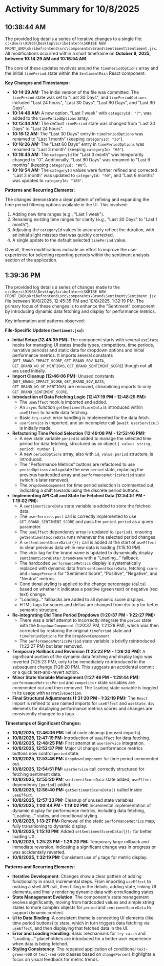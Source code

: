 # Activity Summary for 10/8/2025

## 10:38:44 AM
The provided log details a series of iterative changes to a single file: `c:\Users\91965\Desktop\ScribeIntern\SKRIBE NEW FRONT_END\skribefrontend\src\components\Brand\Sentiment\Sentiment.jsx`. All modifications occurred within a short timeframe on **October 8, 2025, between 10:14:29 AM and 10:16:54 AM**.

The core of these updates revolves around the `timePeriodOptions` array and the initial `timePeriod` state within the `SentimentMain` React component.

**Key Changes and Timestamps:**

*   **10:14:29 AM:** The initial version of the file was committed. The `timePeriod` state was set to "Last 30 Days", and `timePeriodOptions` included "Last 24 hours", "Last 30 Days", "Last 60 Days", and "Last 90 Days".
*   **10:14:46 AM:** A new option, "Last 1 week" with `categoryId: "7"`, was added to the `timePeriodOptions` array.
*   **10:15:44 AM:** The default `timePeriod` state was changed from "Last 30 Days" to "Last 24 hours".
*   **10:16:12 AM:** The "Last 30 Days" entry in `timePeriodOptions` was renamed to "Last 1 month" (keeping `categoryId: "30"`).
*   **10:16:26 AM:** The "Last 60 Days" entry in `timePeriodOptions` was renamed to "Last 3 month" (keeping `categoryId: "60"`).
*   **10:16:45 AM:** The `categoryId` for "Last 3 month" was temporarily changed to "0". Additionally, "Last 90 Days" was renamed to "Last 6 months" (keeping `categoryId: "90"`).
*   **10:16:54 AM:** The `categoryId` values were further refined and corrected. "Last 3 month" was updated to `categoryId: "90"`, and "Last 6 months" was updated to `categoryId: "180"`.

**Patterns and Recurring Elements:**

The changes demonstrate a clear pattern of refining and expanding the time period filtering options available in the UI. This involved:
1.  Adding new time ranges (e.g., "Last 1 week").
2.  Renaming existing time ranges for clarity (e.g., "Last 30 Days" to "Last 1 month").
3.  Adjusting the `categoryId` values to accurately reflect the duration, with an initial slight misstep that was quickly corrected.
4.  A single update to the default selected `timePeriod` value.

Overall, these modifications indicate an effort to improve the user experience for selecting reporting periods within the sentiment analysis section of the application.

## 1:39:36 PM
The provided log details a series of changes made to the `c:\Users\91965\Desktop\ScribeIntern\SKRIBE NEW FRONT_END\skribefrontend\src\components\Brand\Sentiment\Sentiment.jsx` file between 10/8/2025, 12:45:35 PM and 10/8/2025, 1:32:19 PM. The primary focus of these changes is to enhance the "Sentiment" component by introducing dynamic data fetching and display for performance metrics.

Key information and patterns observed:

**File-Specific Updates (`Sentiment.jsx`):**

*   **Initial Setup (12:45:35 PM):** The component starts with several `useState` hooks for managing UI states (media types, competitors, time periods, narrative periods) and static data for dropdown options and initial performance metrics. It imports several constants (`GET_BRAND_IMPACT_SCORE`, `GET_BRAND_SOV_DATA`, `GET_BRAND_NO_OF_MENTIONS`, `GET_BRAND_SENTIMENT_SCORE`) though not all are used initially.
*   **Import Cleanup (12:46:06 PM):** Unused constants (`GET_BRAND_IMPACT_SCORE`, `GET_BRAND_SOV_DATA`, `GET_BRAND_NO_OF_MENTIONS`) are removed, streamlining imports to only `GET_BRAND_SENTIMENT_SCORE`.
*   **Introduction of Data Fetching Logic (12:47:19 PM - 12:48:25 PM):**
    *   The `useEffect` hook is imported and added.
    *   An `async` function `getSentimentScoreData` is introduced within `useEffect` to handle data fetching.
    *   Basic `try-catch` error handling is implemented for the data fetch.
    *   `userService` is imported, and an incomplete call (`await userService;`) is initially made.
*   **Refactoring Time Period Selection (12:49:08 PM - 12:53:46 PM):**
    *   A new state variable `period` is added to manage the selected time period for data fetching, structured as an object `{ value: string, period: number }`.
    *   A new `periodOptions` array, also with `id`, `value`, `period` structure, is introduced.
    *   The "Performance Metrics" buttons are refactored to use `periodOptions` and update the new `period` state, replacing the previous hardcoded array and `performanceMetricsPeriod` state (which is later removed).
    *   The `DropdownComponent` for time period selection is commented out, indicating a shift towards using the discrete period buttons.
*   **Implementing API Call and State for Fetched Data (12:54:51 PM - 1:19:02 PM):**
    *   A `sentimentScoreData` state variable is added to store the fetched data.
    *   The `userService.post` call is correctly implemented to use `GET_BRAND_SENTIMENT_SCORE` and pass the `period.period` as a query parameter.
    *   The `useEffect` dependency array is updated to `[period]`, ensuring `getSentimentScoreData` runs whenever the selected period changes.
    *   A `setSentimentScoreData({});` call is added at the start of `useEffect` to clear previous data while new data is loading (1:15:10 PM).
    *   The `<h1>` tag for the brand name is updated to dynamically display `sentimentScoreData?.brandName` with a "Loading..." fallback.
    *   The hardcoded `performanceMetrics` display is systematically replaced with dynamic data from `sentimentScoreData`, fetching `score` and `changePercent` for "Sentiment Score", "Positive", "Negative", and "Neutral" metrics.
    *   Conditional styling is applied to the change percentage (`delta`) based on whether it indicates a positive (green text) or negative (red text) change.
    *   "Loading..." fallbacks are added to all dynamic score displays.
    *   HTML tags for scores and deltas are changed from `div` to `p` for better semantic structure.
*   **Re-integrating Old Time Period Dropdown (1:20:37 PM - 1:22:27 PM):**
    *   There was a brief attempt to incorrectly integrate the `period` state with the `DropdownComponent` (1:20:37 PM, 1:21:28 PM), which was then corrected by restoring the original `timePeriod` state and `timePeriodOptions` for the `DropdownComponent`.
    *   The `performanceMetricsPeriod` state variable is briefly reintroduced (1:22:27 PM) but later removed.
*   **Temporary Rollback and Reversion (1:25:23 PM - 1:26:20 PM):** A significant portion of the dynamic data fetching and display logic was reverted (1:25:23 PM), only to be immediately re-introduced in the subsequent change (1:26:20 PM). This suggests an accidental commit or a quick test-and-revert action.
*   **Minor State Variable Management (1:27:46 PM - 1:29:44 PM):** `performanceMetricsPeriod` and `competitor` state variables are commented out and then removed. The `loading` state variable is toggled in its usage with `NarrativeSection`.
*   **Final Structural Adjustments (1:31:20 PM - 1:32:19 PM):** The `React` import is refined to use named imports for `useEffect` and `useState`. `div` elements for displaying performance metrics scores and changes are consistently changed to `p` tags.

**Timestamps of Significant Changes:**

*   **10/8/2025, 12:46:06 PM:** Initial code cleanup (unused imports).
*   **10/8/2025, 12:47:19 PM:** Introduction of `useEffect` for data fetching.
*   **10/8/2025, 12:48:25 PM:** First attempt at `userService` integration.
*   **10/8/2025, 12:52:37 PM:** Major UI change: performance metrics buttons now control `period` state.
*   **10/8/2025, 12:53:46 PM:** `DropdownComponent` for time period commented out.
*   **10/8/2025, 12:54:51 PM:** `userService` call correctly structured for fetching sentiment data.
*   **10/8/2025, 12:55:20 PM:** `sentimentScoreData` state added, `useEffect` dependency `[period]` added.
*   **10/8/2025, 12:56:40 PM:** `getSentimentScoreData()` called inside `useEffect`.
*   **10/8/2025, 12:57:33 PM:** Cleanup of unused state variables.
*   **10/8/2025, 1:00:44 PM - 1:19:02 PM:** Incremental implementation of dynamic display for performance metrics, including data fetching, "Loading..." states, and conditional styling.
*   **10/8/2025, 1:13:27 PM:** Removal of the static `performanceMetrics` map, fully transitioning to dynamic display.
*   **10/8/2025, 1:15:10 PM:** Added `setSentimentScoreData({});` for better loading UX.
*   **10/8/2025, 1:25:23 PM - 1:26:20 PM:** Temporary large rollback and immediate reversion, indicating a significant change was in progress or was accidentally reverted.
*   **10/8/2025, 1:32:19 PM:** Consistent use of `p` tags for metric display.

**Patterns and Recurring Elements:**

*   **Iterative Development**: Changes show a clear pattern of adding functionality in small, incremental steps. From importing `useEffect` to making a shell API call, then filling in the details, adding state, linking UI elements, and finally rendering dynamic data with error/loading states.
*   **State Management Evolution**: The component's state management evolves significantly, moving from hardcoded values and simple string states to more complex objects for `period` and `sentimentScoreData` to support dynamic content.
*   **UI to Data Binding**: A consistent theme is connecting UI elements (like time period buttons) to state, which in turn triggers data fetching via `useEffect`, and then displaying that fetched data in the UI.
*   **Error and Loading Handling**: Basic mechanisms for `try-catch` and "Loading..." placeholders are introduced for a better user experience when data is being fetched.
*   **Styling Consistency**: The repeated application of conditional `text-green-600` or `text-red-500` classes based on `changePercent` highlights a focus on visual feedback for metric trends.